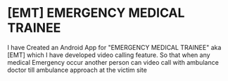 # <b>[EMT]</b> EMERGENCY MEDICAL TRAINEE
I have Created an Android App for "EMERGENCY MEDICAL TRAINEE" aka [EMT] which I have developed video calling feature. So that when any medical Emergency occur another person can video call with ambulance doctor till ambulance approach at the victim site
